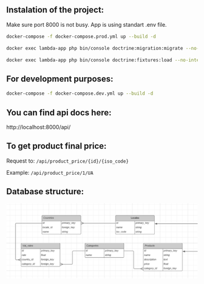 
## Instalation of the project:

Make sure port 8000 is not busy. App is using standart .env file.

```bash
docker-compose -f docker-compose.prod.yml up --build -d
```
```bash
docker exec lambda-app php bin/console doctrine:migration:migrate --no-interaction
```
```bash
docker exec lambda-app php bin/console doctrine:fixtures:load --no-interaction --append
```

## For development purposes:

```bash
docker-compose -f docker-compose.dev.yml up --build -d
```

## You can find api docs here:
http://localhost:8000/api/

## To get product final price:

Request to:  `/api/product_price/{id}/{iso_code}`

Example: `/api/product_price/1/UA`

## Database structure:
![Database structure](./migrations/db_structure.png)
